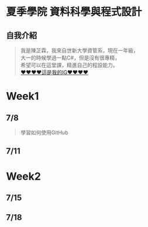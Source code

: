 # 夏季學院 資料科學與程式設計
## 自我介紹
> 我是陳芷霖，我來自世新大學資管系，現在一年級，<br />
> 大一的時候學過一點C#，但是沒有很專精，<br />
> 希望可以在這堂課，精進自己的程設能力。<br />
>[♥♥♥♥這是我的IG♥♥♥♥](https://www.instagram.com/czl_126/) <br />

# Week1 
## 7/8
> 學習如何使用GitHub
## 7/11
# Week2
## 7/15
## 7/18


